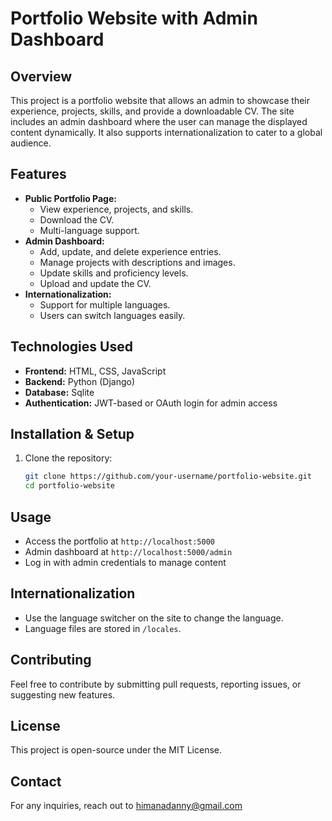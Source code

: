 # Portfolio Website with Admin Dashboard

## Overview
This project is a portfolio website that allows an admin to showcase their experience, projects, skills, and provide a downloadable CV. The site includes an admin dashboard where the user can manage the displayed content dynamically. It also supports internationalization to cater to a global audience.

## Features
- **Public Portfolio Page:**
  - View experience, projects, and skills.
  - Download the CV.
  - Multi-language support.
- **Admin Dashboard:**
  - Add, update, and delete experience entries.
  - Manage projects with descriptions and images.
  - Update skills and proficiency levels.
  - Upload and update the CV.
- **Internationalization:**
  - Support for multiple languages.
  - Users can switch languages easily.

## Technologies Used
- **Frontend:** HTML, CSS, JavaScript
- **Backend:** Python (Django) 
- **Database:** Sqlite
- **Authentication:** JWT-based or OAuth login for admin access

## Installation & Setup
1. Clone the repository:
   ```bash
   git clone https://github.com/your-username/portfolio-website.git
   cd portfolio-website
   ```

## Usage
- Access the portfolio at `http://localhost:5000`
- Admin dashboard at `http://localhost:5000/admin`
- Log in with admin credentials to manage content

## Internationalization
- Use the language switcher on the site to change the language.
- Language files are stored in `/locales`.

## Contributing
Feel free to contribute by submitting pull requests, reporting issues, or suggesting new features.

## License
This project is open-source under the MIT License.

## Contact
For any inquiries, reach out to himanadanny@gmail.com

